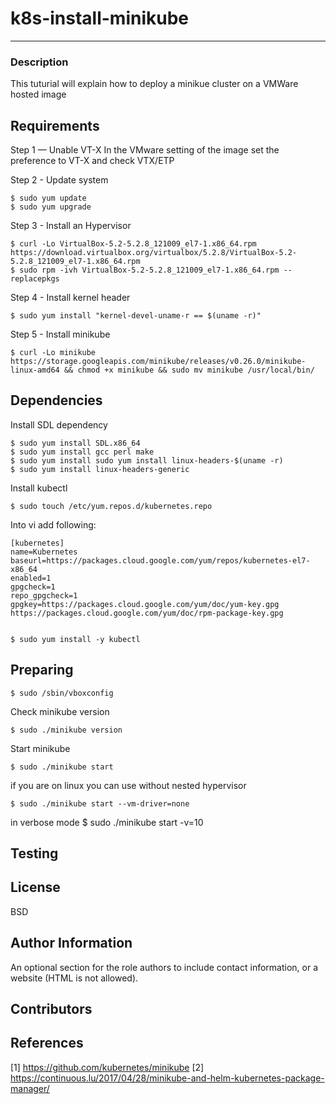 

# k8s-install-minikube
------------

### Description
This tuturial will explain how to deploy a minikue cluster on a VMWare hosted image

Requirements
------------

Step 1 — Unable VT-X
In the VMware setting of the image set the preference to VT-X and check VTX/ETP

Step 2 - Update system

    $ sudo yum update
    $ sudo yum upgrade

Step 3 - Install an Hypervisor

    $ curl -Lo VirtualBox-5.2-5.2.8_121009_el7-1.x86_64.rpm https://download.virtualbox.org/virtualbox/5.2.8/VirtualBox-5.2-5.2.8_121009_el7-1.x86_64.rpm
    $ sudo rpm -ivh VirtualBox-5.2-5.2.8_121009_el7-1.x86_64.rpm --replacepkgs
    
Step 4 - Install kernel header 

    $ sudo yum install "kernel-devel-uname-r == $(uname -r)"

Step 5 - Install minikube

    $ curl -Lo minikube https://storage.googleapis.com/minikube/releases/v0.26.0/minikube-linux-amd64 && chmod +x minikube && sudo mv minikube /usr/local/bin/


Dependencies
------------

Install SDL dependency

    $ sudo yum install SDL.x86_64
    $ sudo yum install gcc perl make
    $ sudo yum install sudo yum install linux-headers-$(uname -r)
    $ sudo yum install linux-headers-generic
    
 Install kubectl
 
    $ sudo touch /etc/yum.repos.d/kubernetes.repo

 Into vi add following:
 
    [kubernetes]
    name=Kubernetes
    baseurl=https://packages.cloud.google.com/yum/repos/kubernetes-el7-x86_64
    enabled=1
    gpgcheck=1
    repo_gpgcheck=1
    gpgkey=https://packages.cloud.google.com/yum/doc/yum-key.gpg https://packages.cloud.google.com/yum/doc/rpm-package-key.gpg

 
    $ sudo yum install -y kubectl
    

Preparing
----------------

    $ sudo /sbin/vboxconfig
    
Check minikube version

    $ sudo ./minikube version
    
Start minikube

    $ sudo ./minikube start

if you are on linux you can use without nested hypervisor

    $ sudo ./minikube start --vm-driver=none
    
in verbose mode 
    $ sudo ./minikube start -v=10

Testing
----------------



License
-------

BSD

Author Information
------------------

An optional section for the role authors to include contact information, or a website (HTML is not allowed).

Contributors
------------


References
-----------
[1] https://github.com/kubernetes/minikube
[2] https://continuous.lu/2017/04/28/minikube-and-helm-kubernetes-package-manager/
